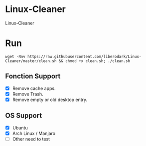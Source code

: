 # Linux-Cleaner
Linux-Cleaner

# Run

```wget -Nnv https://raw.githubusercontent.com/liberodark/Linux-Cleaner/master/clean.sh && chmod +x clean.sh; ./clean.sh```

## Fonction Support
- [x] Remove cache apps.
- [x] Remove Trash.
- [x] Remove empty or old desktop entry.

## OS Support
- [X] Ubuntu
- [X] Arch Linux / Manjaro
- [ ] Other need to test

